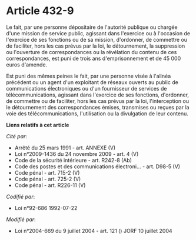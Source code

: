 # Article 432-9

Le fait, par une personne dépositaire de l'autorité publique ou chargée d'une mission de service public, agissant dans
l'exercice ou à l'occasion de l'exercice de ses fonctions ou de sa mission, d'ordonner, de commettre ou de faciliter, hors
les cas prévus par la loi, le détournement, la suppression ou l'ouverture de correspondances ou la révélation du contenu de
ces correspondances, est puni de trois ans d'emprisonnement et de 45 000 euros d'amende.

Est puni des mêmes peines le fait, par une personne visée à l'alinéa précédent ou un agent d'un exploitant de réseaux ouverts
au public de communications électroniques ou d'un fournisseur de services de télécommunications, agissant dans l'exercice de
ses fonctions, d'ordonner, de commettre ou de faciliter, hors les cas prévus par la loi, l'interception ou le détournement
des correspondances émises, transmises ou reçues par la voie des télécommunications, l'utilisation ou la divulgation de leur
contenu.

**Liens relatifs à cet article**

_Cité par_:

  - Arrêté du 25 mars 1991 - art. ANNEXE (V)
  - Loi n°2009-1436 du 24 novembre 2009 - art. 4 (V)
  - Code de la sécurité intérieure - art. R242-8 (Ab)
  - Code des postes et des communications électroni... - art. D98-5 (V)
  - Code pénal - art. 715-2 (V)
  - Code pénal - art. 725-2 (V)
  - Code pénal - art. R226-11 (V)

_Codifié par_:

  - Loi n°92-686 1992-07-22

_Modifié par_:

  - Loi n°2004-669 du 9 juillet 2004 - art. 121 () JORF 10 juillet 2004
